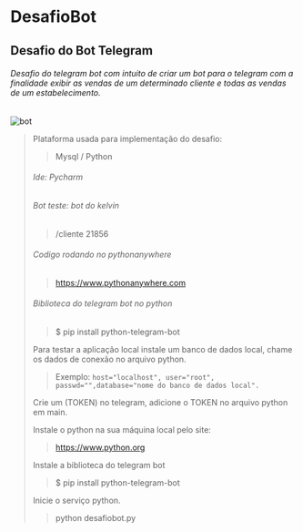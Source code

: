 # DesafioBot
## Desafio do Bot Telegram

###### Desafio do telegram bot com intuito de criar um bot para o telegram com a finalidade exibir as vendas de um determinado cliente e todas as vendas de um estabelecimento.

![bot](https://user-images.githubusercontent.com/44644670/138617741-9efaef7f-7bcc-4dba-a9c6-7a2045961a47.png)

<blockquote> Plataforma usada para implementação do desafio:

>  Mysql / Python

###### Ide: Pycharm

###### Bot teste: bot do kelvin
> /cliente 21856

###### Codigo rodando no pythonanywhere
> https://www.pythonanywhere.com

###### Biblioteca do telegram bot no python
>  $ pip install python-telegram-bot



Para testar a aplicação local instale um banco de dados local, chame os dados de conexão no arquivo python.

> Exemplo: ```host="localhost", user="root", passwd="",database="nome do banco de dados local".```

Crie um (TOKEN) no telegram, adicione o TOKEN no arquivo python em main.

Instale o python na sua máquina local pelo site:
>https://www.python.org

Instale a biblioteca do telegram bot
> $ pip install python-telegram-bot

Inicie o serviço python.
>python desafiobot.py


